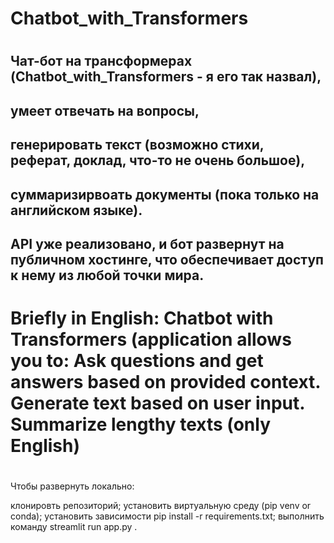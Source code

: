 # Chatbot_with_Transformers
#
## Чат-бот на трансформерах (Chatbot_with_Transformers - я его так назвал), 
## умеет отвечать на вопросы, 
## генерировать текст (возможно стихи, реферат, доклад, что-то не очень большое), 
## суммаризирвоать документы (пока только на английском языке).
## API уже реализовано, и бот развернут на публичном хостинге, что обеспечивает доступ к нему из любой точки мира.
#
# Briefly in English: Chatbot with Transformers (application allows you to:  Ask questions and get answers based on provided context. Generate text based on user input. Summarize lengthy texts (only English)
#
Чтобы развернуть локально:

клонировть репозиторий;
установить  виртуальную среду (pip venv or conda);
установить зависимости pip install -r requirements.txt;
выполнить команду streamlit run app.py  .
